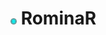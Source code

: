 # [<img src="/media/rominar-logo-no-bg.png" alt="Rominar logo" width="10" height="10"/>](#) RominaR
  
